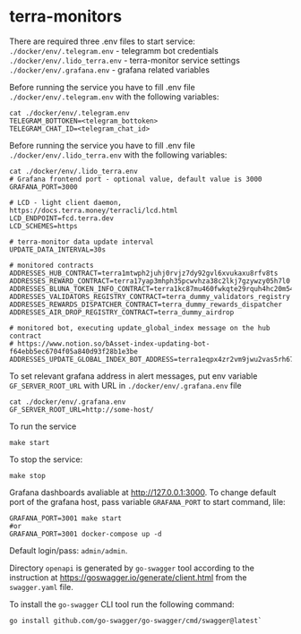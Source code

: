 # terra-monitors

There are required three .env files to start service:
`./docker/env/.telegram.env` - telegramm bot credentials
`./docker/env/.lido_terra.env` - terra-monitor service settings
`./docker/env/.grafana.env` - grafana related variables

Before running the service you have to fill .env file `./docker/env/.telegram.env` with the following variables:
```shell
cat ./docker/env/.telegram.env 
TELEGRAM_BOTTOKEN=<telegram_bottoken>
TELEGRAM_CHAT_ID=<telegram_chat_id>
```

Before running the service you have to fill .env file `./docker/env/.lido_terra.env` with the following variables:
```shell
cat ./docker/env/.lido_terra.env
# Grafana frontend port - optional value, default value is 3000
GRAFANA_PORT=3000 

# LCD - light client daemon, https://docs.terra.money/terracli/lcd.html
LCD_ENDPOINT=fcd.terra.dev
LCD_SCHEMES=https

# terra-monitor data update interval
UPDATE_DATA_INTERVAL=30s

# monitored contracts
ADDRESSES_HUB_CONTRACT=terra1mtwph2juhj0rvjz7dy92gvl6xvukaxu8rfv8ts
ADDRESSES_REWARD_CONTRACT=terra17yap3mhph35pcwvhza38c2lkj7gzywzy05h7l0
ADDRESSES_BLUNA_TOKEN_INFO_CONTRACT=terra1kc87mu460fwkqte29rquh4hc20m54fxwtsx7gp
ADDRESSES_VALIDATORS_REGISTRY_CONTRACT=terra_dummy_validators_registry
ADDRESSES_REWARDS_DISPATCHER_CONTRACT=terra_dummy_rewards_dispatcher
ADDRESSES_AIR_DROP_REGISTRY_CONTRACT=terra_dummy_airdrop

# monitored bot, executing update_global_index message on the hub contract
# https://www.notion.so/bAsset-index-updating-bot-f64ebb5ec6704f05a840d93f28b1e3be
ADDRESSES_UPDATE_GLOBAL_INDEX_BOT_ADDRESS=terra1eqpx4zr2vm9jwu2vas5rh6704f6zzglsayf2fy
```

To set relevant grafana address in alert messages, put env variable `GF_SERVER_ROOT_URL` with URL in `./docker/env/.grafana.env` file
```shell
cat ./docker/env/.grafana.env 
GF_SERVER_ROOT_URL=http://some-host/
```


To run the service
```shell
make start
```

To stop the service:
```shell
make stop
```

Grafana dashboards avaliable at http://127.0.0.1:3000.
To change default port of the grafana host, pass variable `GRAFANA_PORT` to start command, lile:
```shell
GRAFANA_PORT=3001 make start
#or
GRAFANA_PORT=3001 docker-compose up -d
```

Default login/pass: `admin/admin`.

Directory `openapi` is generated by `go-swagger` tool according to the instruction at https://goswagger.io/generate/client.html from the `swagger.yaml` file.

To install the `go-swagger` CLI tool run the following command: 
```shell
go install github.com/go-swagger/go-swagger/cmd/swagger@latest`
```

